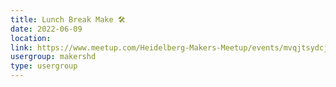 ```yaml
---
title: Lunch Break Make 🛠️
date: 2022-06-09
location: 
link: https://www.meetup.com/Heidelberg-Makers-Meetup/events/mvqjtsydcjbmb/
usergroup: makershd
type: usergroup
---
```

